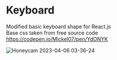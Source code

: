 # Keyboard
Modified basic keyboard shape for React.js  
Base css taken from free source code https://codepen.io/Mickel07/pen/YdONYK

![Honeycam 2023-04-06 03-36-24](https://user-images.githubusercontent.com/92116454/230240981-15390b55-f02c-426b-a1bb-7967b7e9045b.gif)

